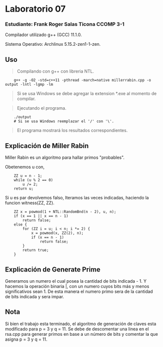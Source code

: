 # Laboratorio 07

### Estudiante: Frank Roger Salas Ticona        CCOMP 3-1

Compilador utilizado g++ (GCC) 11.1.0.

Sistema Operativo: Archlinux 5.15.2-zen1-1-zen.

## Uso

> Compilando con g++ con libreria NTL.
        
        g++ -g -O2 -std=c++11 -pthread -march=native millerrabin.cpp -o output -lntl -lgmp -lm

> Si se usa Windows se debe agregar la extension \*.exe al momento de compilar.


> Ejecutando el programa.

        ./output
        # Si se usa Windows reemplazar el '/' con '\'.

> El programa mostrará los resultados correspondientes.

## Explicación de Miller Rabin

Miller Rabin es un algoritmo para hallar primos "probables".

Obetenemos u con,

        ZZ u = n - 1;
        while (u % 2 == 0)
            u /= 2;
        return u;

Si u es par devolvemos falso,
Iteramos las veces indicadas, haciendo la funcion witness(ZZ, ZZ).

        ZZ x = powmod(1 + NTL::RandomBnd(n - 2), u, n);
        if (x == 1 || x == n - 1)
            return false;
        else {
            for (ZZ i = u; i < n; i *= 2) {
                x = powmod(x, ZZ(2), n);
                if (x == n - 1)
                    return false;
            }
            return true;
        }

## Explicación de Generate Prime

Generamos un numero el cual posea la cantidad de bits indicada - 1.
Y hacemos la operación binaria |, con un numero cuyos bits más y menos significativos sean 1.
De esta manera el numero primo sera de la cantidad de bits indicada y sera impar.

## Nota

Si bien el trabajo esta terminado, el algoritmo de generación de claves esta modificado para p = 3 y q = 11. Se debe de descomentar una linea en el rsa.cpp para generar primos en base a un número de bits y comentar la que asigna p = 3 y q = 11.
